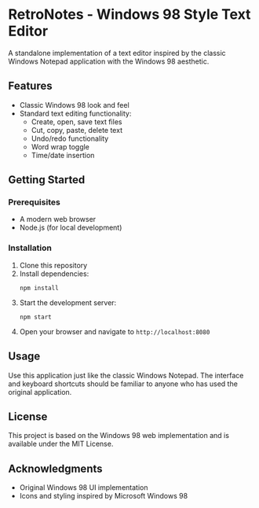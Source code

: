 # RetroNotes - Windows 98 Style Text Editor

A standalone implementation of a text editor inspired by the classic Windows Notepad application with the Windows 98 aesthetic.

## Features

- Classic Windows 98 look and feel
- Standard text editing functionality:
  - Create, open, save text files
  - Cut, copy, paste, delete text
  - Undo/redo functionality
  - Word wrap toggle
  - Time/date insertion

## Getting Started

### Prerequisites

- A modern web browser
- Node.js (for local development)

### Installation

1. Clone this repository
2. Install dependencies:
   ```
   npm install
   ```
3. Start the development server:
   ```
   npm start
   ```
4. Open your browser and navigate to `http://localhost:8080`

## Usage

Use this application just like the classic Windows Notepad. The interface and keyboard shortcuts should be familiar to anyone who has used the original application.

## License

This project is based on the Windows 98 web implementation and is available under the MIT License.

## Acknowledgments

- Original Windows 98 UI implementation
- Icons and styling inspired by Microsoft Windows 98 
